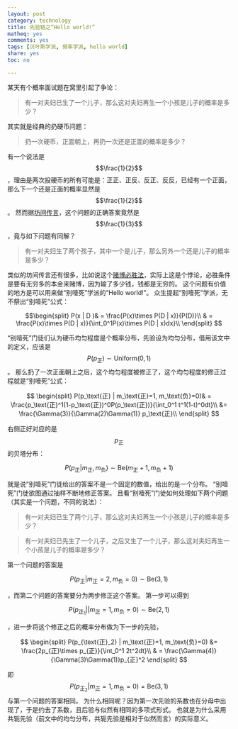 ```yaml
---
layout: post 
category: technology
title: 先验链之“Hello world!”
matheq: yes
comments: yes
tags: [贝叶斯学派, 频率学派, hello world]
share: yes
toc: no

---
```


某天有个概率面试题在窝里引起了争论：

> 有一对夫妇已生了一个儿子，那么这对夫妇再生一个小孩是儿子的概率是多少？

其实就是经典的扔硬币问题：

> 扔一次硬币，正面朝上，再扔一次还是正面的概率是多少？

有一个说法是$$\frac{1}{2}$$，理由是两次投硬币的所有可能是：正正、正反、反正、反反，已经有一个正面，那么下一个还是正面的概率显然是$$\frac{1}{2}$$。
然而据[坊间传言](http://bbs.tianya.cn/post-develop-879607-1.shtml)，这个问题的正确答案竟然是$$\frac{1}{3}$$，竟与如下问题有同解？

> 有一对夫妇生了两个孩子，其中一个是儿子，那么另外一个还是儿子的概率是多少？

类似的坊间传言还有很多，比如说这个[赌博必胜法](http://www.guokr.com/post/9996/)，实际上这是个悖论，必胜条件是要有无穷多的本金来赌博，因为输了多少钱，钱都是无穷的。
这个问题有价值的地方是可以用来做“别噎死”学派的“Hello world!”。 
众生提起“别噎死”学派，无不祭出“别噎死”公式：

$$\begin{split}
P(x | D )& = \frac{P(x)\times P(D | x)}{P(D)}\\
& = \frac{P(x)\times P(D | x)}{\int_0^1P(x)\times P(D | x)dx}\\
\end{split}
$$

“别噎死”门徒们认为硬币均匀程度是个概率分布，先验设为均匀分布，借用该文中的定义，应该是$$P(p_\text{正}) \sim \mathrm{Uniform}(0,1) $$。
那么扔了一次正面朝上之后，这个均匀程度被修正了，这个均匀程度的修正过程就是“别噎死”公式：

$$ \begin{split}
P(p_\text{正} | m_\text{正}=1, m_\text{负}=0)& = \frac{p_\text{正}^1(1-p_\text{正})^0P(p_\text{正})}{\int_0^1 t^1(1-t)^0dt}\\
&= \frac{\Gamma(3)}{\Gamma(2)\Gamma(1)} p_\text{正}\\
\end{split}
$$

右侧正好对应的是$$p_\text{正}$$的贝塔分布：

$$P(p_\text{正} | m_\text{正}, m_\text{负}) \sim \mathrm{Be}(m_\text{正}+1, m_\text{负}+1)$$

就是说“别噎死”门徒给出的答案不是一个固定的数值，给出的是一个分布。
“别噎死”门徒欲图通过抽样不断地修正答案。
且看“别噎死”门徒如何处理如下两个问题（其实是一个问题，不同的说法）：

> 有一对夫妇已生了两个儿子，那么这对夫妇再生一个小孩是儿子的概率是多少？

> 有一对夫妇已先生了一个儿子，之后又生了一个儿子，那么这对夫妇再生一个小孩是儿子的概率是多少？

第一个问题的答案是

$$P(p_\text{正} | m_\text{正}=2, m_\text{负}=0) \sim \mathrm{Be}(3,1)$$

，而第二个问题的答案要分为两步修正这个答案。 第一步可以得到

$$P(p_{\text{正}_1} || m_\text{正}=1, m_\text{负}=0) \sim \mathrm{Be}(2,1)$$

，进一步将这个修正之后的概率分布做为下一步的先验，

$$ \begin{split}
P(p_{\text{正}_2} | m_\text{正}=1, m_\text{负}=0) &= \frac{2p_{正}\times p_{正}}{\int_0^1 2t^2dt}\\
& = \frac{\Gamma(4)}{\Gamma(3)\Gamma(1)}p_{正}^2
\end{split}
$$

即$$P(p_{\text{正}_2} | m_\text{正}=1, m_\text{负}=0) = \mathrm{Be}(3,1)$$与第一个问题的答案相同。
为什么相同呢？因为第一次先验的系数也在分母中出现了，于是约去了系数，且后验与似然有相同的多项式形式。
也就是为什么采用共轭先验（前文中的均匀分布，共轭先验是相对于似然而言）的实际意义。
